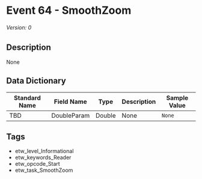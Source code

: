 # Event 64 - SmoothZoom
###### Version: 0

## Description
None

## Data Dictionary
|Standard Name|Field Name|Type|Description|Sample Value|
|---|---|---|---|---|
|TBD|DoubleParam|Double|None|`None`|

## Tags
* etw_level_Informational
* etw_keywords_Reader
* etw_opcode_Start
* etw_task_SmoothZoom